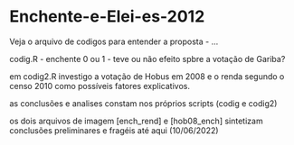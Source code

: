 # Enchente-e-Elei-es-2012
Veja o arquivo de codigos para entender a proposta - ...


codig.R - enchente 0 ou 1 - teve ou não efeito spbre a votação de Gariba?


em codig2.R investigo a votação de Hobus em 2008  e o renda segundo o censo 2010 como possíveis fatores explicativos.


as conclusões e analises constam nos próprios scripts (codig e codig2)

os dois arquivos de imagem [ench_rend] e [hob08_ench] sintetizam conclusões preliminares e fragéis até aqui (10/06/2022)
